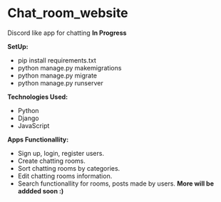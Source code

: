 # Chat_room_website
Discord like app for chatting **In Progress**

**SetUp:**

* pip install requirements.txt
* python manage.py makemigrations
* python manage.py migrate
* python manage.py runserver

**Technologies Used:**

* Python
* Django
* JavaScript

**Apps Functionallity:**

* Sign up, login, register users.
* Create chatting rooms.
* Sort chatting rooms by categories.
* Edit chatting rooms information.
* Search functionallity for rooms, posts made by users.
**More will be addded soon :)**
